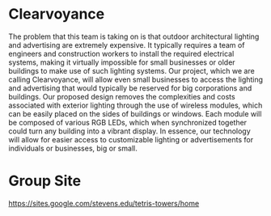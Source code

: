 # Clearvoyance
The problem that this team is taking on is that outdoor architectural lighting and advertising are extremely expensive. It typically requires a team of engineers and construction workers to install the required electrical systems, making it virtually impossible for small businesses or older buildings to make use of such lighting systems. 
Our project, which we are calling  Clearvoyance, will allow even small businesses to access the lighting and advertising that would typically be reserved for big corporations and buildings. Our proposed design removes the complexities and costs associated with exterior lighting through the use of wireless modules, which can be easily placed on the sides of buildings or windows. Each module will be composed of various RGB LEDs, which when synchronized together could turn any building into a vibrant display. In essence, our technology will allow for easier access to customizable lighting or advertisements for individuals or businesses, big or small.

# Group Site
https://sites.google.com/stevens.edu/tetris-towers/home
